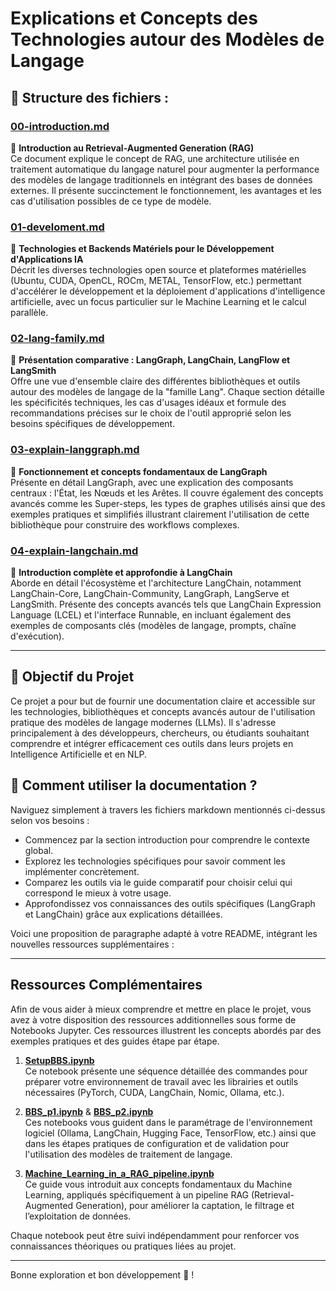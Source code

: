 # Explications et Concepts des Technologies autour des Modèles de Langage

## 📂 Structure des fichiers :

### [00-introduction.md](./00-introduction.md)
🔹 **Introduction au Retrieval-Augmented Generation (RAG)**  
Ce document explique le concept de RAG, une architecture utilisée en traitement automatique du langage naturel pour augmenter la performance des modèles de langage traditionnels en intégrant des bases de données externes. Il présente succinctement le fonctionnement, les avantages et les cas d'utilisation possibles de ce type de modèle.

### [01-develoment.md](./01-develoment.md)
🔹 **Technologies et Backends Matériels pour le Développement d'Applications IA**  
Décrit les diverses technologies open source et plateformes matérielles (Ubuntu, CUDA, OpenCL, ROCm, METAL, TensorFlow, etc.) permettant d'accélérer le développement et la déploiement d'applications d'intelligence artificielle, avec un focus particulier sur le Machine Learning et le calcul parallèle.

### [02-lang-family.md](./02-lang-family.md)
🔹 **Présentation comparative : LangGraph, LangChain, LangFlow et LangSmith**  
Offre une vue d'ensemble claire des différentes bibliothèques et outils autour des modèles de langage de la "famille Lang". Chaque section détaille les spécificités techniques, les cas d'usages idéaux et formule des recommandations précises sur le choix de l'outil approprié selon les besoins spécifiques de développement.

### [03-explain-langgraph.md](./03-explain-langgraph.md)
🔹 **Fonctionnement et concepts fondamentaux de LangGraph**  
Présente en détail LangGraph, avec une explication des composants centraux : l'État, les Nœuds et les Arêtes. Il couvre également des concepts avancés comme les Super-steps, les types de graphes utilisés ainsi que des exemples pratiques et simplifiés illustrant clairement l'utilisation de cette bibliothèque pour construire des workflows complexes.

### [04-explain-langchain.md](./04-explain-langchain.md)
🔹 **Introduction complète et approfondie à LangChain**  
Aborde en détail l'écosystème et l'architecture LangChain, notamment LangChain-Core, LangChain-Community, LangGraph, LangServe et LangSmith. Présente des concepts avancés tels que LangChain Expression Language (LCEL) et l'interface Runnable, en incluant également des exemples de composants clés (modèles de langage, prompts, chaîne d'exécution).

---

## 🚀 Objectif du Projet

Ce projet a pour but de fournir une documentation claire et accessible sur les technologies, bibliothèques et concepts avancés autour de l'utilisation pratique des modèles de langage modernes (LLMs). Il s'adresse principalement à des développeurs, chercheurs, ou étudiants souhaitant comprendre et intégrer efficacement ces outils dans leurs projets en Intelligence Artificielle et en NLP.

## 📖 Comment utiliser la documentation ?

Naviguez simplement à travers les fichiers markdown mentionnés ci-dessus selon vos besoins :

- Commencez par la section introduction pour comprendre le contexte global.
- Explorez les technologies spécifiques pour savoir comment les implémenter concrètement.
- Comparez les outils via le guide comparatif pour choisir celui qui correspond le mieux à votre usage.
- Approfondissez vos connaissances des outils spécifiques (LangGraph et LangChain) grâce aux explications détaillées.

Voici une proposition de paragraphe adapté à votre README, intégrant les nouvelles ressources supplémentaires :

---

## Ressources Complémentaires

Afin de vous aider à mieux comprendre et mettre en place le projet, vous avez à votre disposition des ressources additionnelles sous forme de Notebooks Jupyter. Ces ressources illustrent les concepts abordés par des exemples pratiques et des guides étape par étape.

1. **[SetupBBS.ipynb](./SetupBBS.ipynb)**  
   Ce notebook présente une séquence détaillée des commandes pour préparer votre environnement de travail avec les librairies et outils nécessaires (PyTorch, CUDA, LangChain, Nomic, Ollama, etc.).

2. **[BBS_p1.ipynb](./BBS_p1.ipynb)** & **[BBS_p2.ipynb](./BBS_p2.ipynb)**  
   Ces notebooks vous guident dans le paramétrage de l'environnement logiciel (Ollama, LangChain, Hugging Face, TensorFlow, etc.) ainsi que dans les étapes pratiques de configuration et de validation pour l'utilisation des modèles de traitement de langage.

3. **[Machine_Learning_in_a_RAG_pipeline.ipynb](./Machine_Learning_in_a_RAG_pipeline.ipynb)**  
   Ce guide vous introduit aux concepts fondamentaux du Machine Learning, appliqués spécifiquement à un pipeline RAG (Retrieval-Augmented Generation), pour améliorer la captation, le filtrage et l’exploitation de données.

Chaque notebook peut être suivi indépendamment pour renforcer vos connaissances théoriques ou pratiques liées au projet.

---

Bonne exploration et bon développement 🚀 !